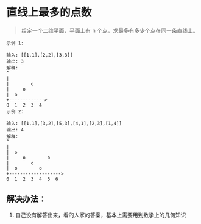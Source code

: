 # 直线上最多的点数

> 给定一个二维平面，平面上有 n 个点，求最多有多少个点在同一条直线上。

```
示例 1:

输入: [[1,1],[2,2],[3,3]]
输出: 3
解释:
^
|
|        o
|     o
|  o  
+------------->
0  1  2  3  4
示例 2:

输入: [[1,1],[3,2],[5,3],[4,1],[2,3],[1,4]]
输出: 4
解释:
^
|
|  o
|     o        o
|        o
|  o        o
+------------------->
0  1  2  3  4  5  6
```


## 解决办法：
1. 自己没有解答出来，看的人家的答案，基本上需要用到数学上的几何知识
